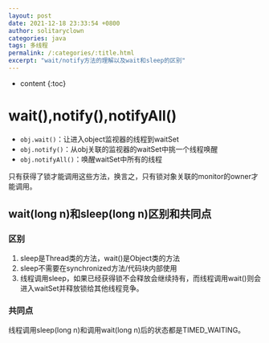```yaml
---
layout: post
date: 2021-12-18 23:33:54 +0800
author: solitaryclown
categories: java
tags: 多线程
permalink: /:categories/:title.html
excerpt: "wait/notify方法的理解以及wait和sleep的区别"
---
```

* content
{:toc}


# wait(),notify(),notifyAll()
* `obj.wait()`：让进入object监视器的线程到waitSet
* `obj.notify()`：从obj关联的监视器的waitSet中挑一个线程唤醒
* `obj.notifyAll()`：唤醒waitSet中所有的线程

只有获得了锁才能调用这些方法，换言之，只有锁对象关联的monitor的owner才能调用。



## wait(long n)和sleep(long n)区别和共同点

### 区别

1. sleep是Thread类的方法，wait()是Object类的方法
2. sleep不需要在synchronized方法/代码块内部使用
3. 线程调用sleep，如果已经获得锁不会释放会继续持有，而线程调用wait()则会进入waitSet并释放锁给其他线程竞争。

### 共同点

 线程调用sleep(long n)和调用wait(long n)后的状态都是TIMED_WAITING。

